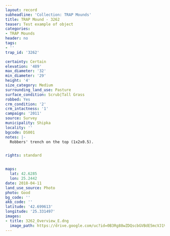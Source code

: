 ```yaml
---
layout: record
subheadline: 'Collection: TRAP Mounds'
title: TRAP Mound - 3262
teaser: Test example of object
categories:
- TRAP Mounds
header: no
tags:
- ''
trap_id: '3262'

certainty: Certain
elevation: '489'
max_diameter: '32'
min_diameter: '29'
height: '4'
size_category: Medium
surrounding_land_use: Pasture
surface_condition: Scrub|Tall Grass
robbed: Yes
crm_condition: '2'
crm_intactness: '1'
campaign: '2011'
source: Survey
municipality: Shipka
locality: ''
bgcode: DS001
notes: |-
  Robbers' trench on the top (1x2x0.5).


rights: standard


maps:
  lat: 42.6285
  lon: 25.2442
date: 2018-04-11
land_use_source: Photo
photo: Good
bg_code: ''
akb_code: ''
latitude: '42.699613'
longitude: '25.331497'
images:
- title: 3262_Overview_E.dng
  image_path: https://drive.google.com/uc?id=0B3Rg88wZDQscbGVBdE5mcVJ1VXM
---
```

